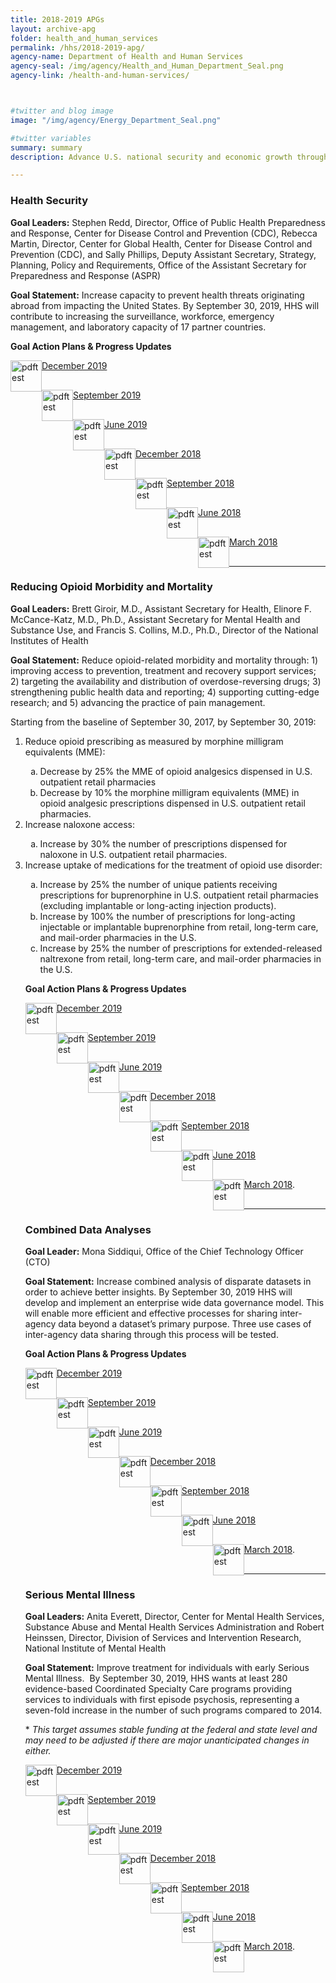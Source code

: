 ```yaml
---
title: 2018-2019 APGs
layout: archive-apg
folder: health_and_human_services
permalink: /hhs/2018-2019-apg/
agency-name: Department of Health and Human Services
agency-seal: /img/agency/Health_and_Human_Department_Seal.png
agency-link: /health-and-human-services/



#twitter and blog image
image: "/img/agency/Energy_Department_Seal.png"

#twitter variables
summary: summary
description: Advance U.S. national security and economic growth through scientific and technological innovation to promote affordable and reliable energy through market solutions.

---
```

<h3>Health Security</h3>
<p><b>Goal Leaders:</b> Stephen Redd, Director, Office of Public Health Preparedness and Response, Center for Disease Control and Prevention (CDC), Rebecca Martin, Director, Center for Global Health, Center for Disease Control and Prevention (CDC), and Sally Phillips, Deputy Assistant Secretary, Strategy, Planning, Policy and Requirements, Office of the Assistant Secretary for Preparedness and Response (ASPR)</p>
<p><b>Goal Statement:</b> Increase capacity to prevent health threats originating abroad from impacting the United States. By September 30, 2019, HHS will contribute to increasing the surveillance, workforce, emergency management, and laboratory capacity of 17 partner countries.</p>
<!--<p><strong>Implementation Action Plans will be available with the Q1 FY 2018 performance update.</strong></p>-->
<p><b>Goal Action Plans & Progress Updates</b></p>

<div class="usa-width-one-whole usa-media_block">
<div class= "usa-grid usa-graphic_list-row" style="padding-left:0rem;">

<div class="usa-width-one-half usa-media_block">
  <p style="margin-bottom:30px;"><img src=" {{site.baseurl}}/img/PDF_icon.png" alt="pdftest" style="float:left;width:50px;align:bottom;"><a class="usa-external_link"   href="{{site.baseurl}}/{{page.folder}}/2019_dec_HHS_Health_Security.pdf">December 2019</a></p>
  <p style="margin-bottom:30px;"><img src=" {{site.baseurl}}/img/PDF_icon.png" alt="pdftest" style="float:left;width:50px;align:bottom;"><a class="usa-external_link"   href="{{site.baseurl}}/{{page.folder}}/sept_2019_HHS_Health_Security_1.pdf">September 2019</a></p>
  <p style="margin-bottom:30px;"><img src=" {{site.baseurl}}/img/PDF_icon.png" alt="pdftest" style="float:left;width:50px;align:bottom;"><a class="usa-external_link"   href="{{site.baseurl}}/{{page.folder}}/June_2019_HHS_Health_Security.pdf">June 2019</a></p>
</div>

<div class="usa-width-one-half usa-media_block">
  <p style="margin-bottom:30px;"><img src=" {{site.baseurl}}/img/PDF_icon.png" alt="pdftest" style="float:left;width:50px;align:bottom;"><a class="usa-external_link"   href="https://pic.gov/assets/APG/HHS/FY2018_Q4_HHS_Health_Security.pdf">December 2018</a></p>
  <p style="margin-bottom:30px;"><img src=" {{site.baseurl}}/img/PDF_icon.png" alt="pdftest" style="float:left;width:50px;align:bottom;"><a class="usa-external_link"   href="https://pic.gov/assets/APG/HHS/FY2018_Q3_HHS_Health_Security.pdf">September 2018</a></p>
  <p style="margin-bottom:30px;"><img src=" {{site.baseurl}}/img/PDF_icon.png" alt="pdftest" style="float:left;width:50px;align:bottom;"><a class="usa-external_link"   href="https://pic.gov/assets/APG/HHS/FY2018_Q2_HHS_Health_Security.pdf">June 2018</a></p>
  <p style="margin-bottom:30px;"><img src=" {{site.baseurl}}/img/PDF_icon.png" alt="pdftest" style="float:left;width:50px;align:bottom;"><a class="usa-external_link"   href="https://pic.gov/assets/APG/HHS/FY2018_Q1_HHS_Health_Security.pdf">March 2018</a></p>
</div>

</div>
</div>

<hr>

<h3>Reducing Opioid Morbidity and Mortality</h3>
<p><b>Goal Leaders:</b> Brett Giroir, M.D., Assistant Secretary for Health, Elinore F. McCance-Katz, M.D., Ph.D., Assistant Secretary for Mental Health and Substance Use, and Francis S. Collins, M.D., Ph.D., Director of the National Institutes of Health</p>
<p><b>Goal Statement:</b> Reduce opioid-related morbidity and mortality through: 1) improving access to prevention, treatment and recovery support services; 2) targeting the availability and distribution of overdose-reversing drugs; 3) strengthening public health data and reporting; 4) supporting cutting-edge research; and 5) advancing the practice of pain management. </p>
<p>Starting from the baseline of September 30, 2017, by September 30, 2019:</p>
<ol>
<li>Reduce opioid prescribing as measured by morphine milligram equivalents (MME):</li>
<ol type="a">
<li>Decrease by 25% the MME of opioid analgesics dispensed in U.S. outpatient retail pharmacies
</li>
<li>Decrease by 10% the morphine milligram equivalents (MME) in opioid analgesic prescriptions dispensed in U.S. outpatient retail pharmacies.
</li>
</ol>
<li>Increase naloxone access: </li>
<ol type="a">
<li>Increase by 30% the number of prescriptions dispensed for naloxone in U.S. outpatient retail pharmacies.
</li>
</ol>
<li>Increase uptake of medications for the treatment of opioid use disorder:
</li>
<ol type="a">
<li>Increase by 25% the number of unique patients receiving prescriptions for buprenorphine in U.S. outpatient retail pharmacies (excluding implantable or long-acting injection products).
</li>
<li>Increase by 100% the number of prescriptions for long-acting injectable or implantable buprenorphine from retail, long-term care, and mail-order pharmacies in the U.S.
</li>
<li>Increase by 25% the number of prescriptions for extended-released naltrexone from retail, long-term care, and mail-order pharmacies in the U.S.
</li>
</ol>
<!-- <p><strong>Implementation Action Plans will be available with the Q1 FY 2018 performance update.</strong></p>-->
<p><b>Goal Action Plans & Progress Updates</b></p>

<div class="usa-width-one-whole usa-media_block">
<div class= "usa-grid usa-graphic_list-row" style="padding-left:0rem;">

<div class="usa-width-one-half usa-media_block">
  <p style="margin-bottom:30px;"><img src=" {{site.baseurl}}/img/PDF_icon.png" alt="pdftest" style="float:left;width:50px;align:bottom;"><a class="usa-external_link"   href="{{site.baseurl}}/{{page.folder}}/2019_dec_HHS_Reducing_Opioid_Morbidity_and_Mortality.pdf">December 2019</a></p>
  <p style="margin-bottom:30px;"><img src=" {{site.baseurl}}/img/PDF_icon.png" alt="pdftest" style="float:left;width:50px;align:bottom;"><a class="usa-external_link"   href="{{site.baseurl}}/{{page.folder}}/sept_2019_HHS_Reducing_Opioid_Morbidity_and_Mortality_1.pdf">September 2019</a></p>
  <p style="margin-bottom:30px;"><img src=" {{site.baseurl}}/img/PDF_icon.png" alt="pdftest" style="float:left;width:50px;align:bottom;"><a class="usa-external_link"   href="{{site.baseurl}}/{{page.folder}}/June_2019_HHS_Reducing_Opioid_Morbidity_and_Mortality.pdf">June 2019</a></p>
</div>

<div class="usa-width-one-half usa-media_block">
  <p style="margin-bottom:30px;"><img src=" {{site.baseurl}}/img/PDF_icon.png" alt="pdftest" style="float:left;width:50px;align:bottom;"><a class="usa-external_link"   href="https://pic.gov/assets/APG/HHS/FY2018_Q4_HHS_Reducing_Opioid_Morbidity_and_Mortality.pdf">December 2018</a></p>
  <p style="margin-bottom:30px;"><img src=" {{site.baseurl}}/img/PDF_icon.png" alt="pdftest" style="float:left;width:50px;align:bottom;"><a class="usa-external_link"   href="https://pic.gov/assets/APG/HHS/FY2018_Q3_HHS_Reducing_Opioid_Morbidity_and_Mortality.pdf">September 2018</a></p>
  <p style="margin-bottom:30px;"><img src=" {{site.baseurl}}/img/PDF_icon.png" alt="pdftest" style="float:left;width:50px;align:bottom;"><a class="usa-external_link"   href="https://pic.gov/assets/APG/HHS/FY2018_Q2_HHS_Reducing_Opioid_Morbidity_and_Mortality.pdf">June 2018</a></p>
  <p style="margin-bottom:30px;"><img src=" {{site.baseurl}}/img/PDF_icon.png" alt="pdftest" style="float:left;width:50px;align:bottom;"><a class="usa-external_link"   href="https://pic.gov/assets/APG/HHS/FY2018_Q1_HHS_Reducing_Opioid_Morbidity_and_Mortality.pdf">March 2018</a>.</p>
</div>

</div>
</div>

<hr>

<h3>Combined Data Analyses</h3>
<p><b>Goal Leader:</b> Mona Siddiqui, Office of the Chief Technology Officer (CTO)</p>
<p><b>Goal Statement:</b> Increase combined analysis of disparate datasets in order to achieve better insights. By September 30, 2019 HHS will develop and implement an enterprise wide data governance model. This will enable more efficient and effective processes for sharing inter-agency data beyond a dataset’s primary purpose. Three use cases of inter-agency data sharing through this process will be tested. </p>

<p><b>Goal Action Plans & Progress Updates</b></p>

<div class="usa-width-one-whole usa-media_block">
<div class= "usa-grid usa-graphic_list-row" style="padding-left:0rem;">

<div class="usa-width-one-half usa-media_block">
  <p style="margin-bottom:30px;"><img src=" {{site.baseurl}}/img/PDF_icon.png" alt="pdftest" style="float:left;width:50px;align:bottom;"><a class="usa-external_link"   href="{{site.baseurl}}/{{page.folder}}/2019_dec_HHS_Combined_Data_Analyses.pdf">December 2019</a></p>
  <p style="margin-bottom:30px;"><img src=" {{site.baseurl}}/img/PDF_icon.png" alt="pdftest" style="float:left;width:50px;align:bottom;"><a class="usa-external_link"   href="{{site.baseurl}}/{{page.folder}}/sept_2019_HHS_Combined_Data_Analyses.pdf">September 2019</a></p>
  <p style="margin-bottom:30px;"><img src=" {{site.baseurl}}/img/PDF_icon.png" alt="pdftest" style="float:left;width:50px;align:bottom;"><a class="usa-external_link"   href="{{site.baseurl}}/{{page.folder}}/June_2019_HHS_Combined_Data_Analyses.pdf">June 2019</a></p>
</div>

<div class="usa-width-one-half usa-media_block">
  <p style="margin-bottom:30px;"><img src=" {{site.baseurl}}/img/PDF_icon.png" alt="pdftest" style="float:left;width:50px;align:bottom;"><a class="usa-external_link"   href="https://pic.gov/assets/APG/HHS/FY2018_Q4_HHS_Combined_Data_Analyses.pdf">December 2018</a></p>
  <p style="margin-bottom:30px;"><img src=" {{site.baseurl}}/img/PDF_icon.png" alt="pdftest" style="float:left;width:50px;align:bottom;"><a class="usa-external_link"   href="https://pic.gov/assets/APG/HHS/FY2018_Q3_HHS_Combined_Data_Analyses.pdf">September 2018</a></p>
  <p style="margin-bottom:30px;"><img src=" {{site.baseurl}}/img/PDF_icon.png" alt="pdftest" style="float:left;width:50px;align:bottom;"><a class="usa-external_link"   href="https://pic.gov/assets/APG/HHS/FY2018_Q2_HHS_Combined_Data_Analyses.pdf">June 2018</a></p>
  <p style="margin-bottom:30px;"><img src=" {{site.baseurl}}/img/PDF_icon.png" alt="pdftest" style="float:left;width:50px;align:bottom;"><a class="usa-external_link"   href="https://pic.gov/assets/APG/HHS/FY2018_Q1_HHS_Combined_Data_Analyses.pdf">March 2018</a>.</p>
</div>

</div>
</div>

<hr>

<h3>Serious Mental Illness</h3>
<p><b>Goal Leaders:</b> Anita Everett, Director, Center for Mental Health Services, Substance Abuse and Mental Health Services Administration and Robert Heinssen,  Director, Division of Services and Intervention Research, National Institute of Mental Health</p>
<p><b>Goal Statement:</b> Improve treatment for individuals with early Serious Mental Illness.  By September 30, 2019, HHS wants at least 280 evidence-based Coordinated Specialty Care programs providing services to individuals with first episode psychosis, representing a seven-fold increase in the number of such programs compared to 2014. </p>
<p>* <em>This target assumes stable funding at the federal and state level and may need to be adjusted if there are major unanticipated changes in either.</em></p>

<div class="usa-width-one-whole usa-media_block">
<div class= "usa-grid usa-graphic_list-row" style="padding-left:0rem;">

<div class="usa-width-one-half usa-media_block">
  <p style="margin-bottom:30px;"><img src=" {{site.baseurl}}/img/PDF_icon.png" alt="pdftest" style="float:left;width:50px;align:bottom;"><a class="usa-external_link"   href="{{site.baseurl}}/{{page.folder}}/2019_dec_HHS_Serious_Mental_Illness.pdf">December 2019</a></p>
  <p style="margin-bottom:30px;"><img src=" {{site.baseurl}}/img/PDF_icon.png" alt="pdftest" style="float:left;width:50px;align:bottom;"><a class="usa-external_link"   href="{{site.baseurl}}/{{page.folder}}/sept_2019_HHS_Serious_Mental_Illness.pdf">September 2019</a></p>
  <p style="margin-bottom:30px;"><img src=" {{site.baseurl}}/img/PDF_icon.png" alt="pdftest" style="float:left;width:50px;align:bottom;"><a class="usa-external_link"   href="{{site.baseurl}}/{{page.folder}}/June_2019_HHS_Serious_Mental_Illness.pdf">June 2019</a></p>
</div>

<div class="usa-width-one-half usa-media_block">
  <p style="margin-bottom:30px;"><img src=" {{site.baseurl}}/img/PDF_icon.png" alt="pdftest" style="float:left;width:50px;align:bottom;"><a class="usa-external_link"   href="https://pic.gov/assets/APG/HHS/FY2018_Q4_HHS_Serious_Mental_Illness.pdf">December 2018</a></p>
  <p style="margin-bottom:30px;"><img src=" {{site.baseurl}}/img/PDF_icon.png" alt="pdftest" style="float:left;width:50px;align:bottom;"><a class="usa-external_link"   href="https://pic.gov/assets/APG/HHS/FY2018_Q3_HHS_Serious_Mental_Illness.pdf">September 2018</a></p>
  <p style="margin-bottom:30px;"><img src=" {{site.baseurl}}/img/PDF_icon.png" alt="pdftest" style="float:left;width:50px;align:bottom;"><a class="usa-external_link"   href="https://pic.gov/assets/APG/HHS/FY2018_Q2_HHS_Serious_Mental_Illness.pdf">June 2018</a></p>
  <p style="margin-bottom:30px;"><img src=" {{site.baseurl}}/img/PDF_icon.png" alt="pdftest" style="float:left;width:50px;align:bottom;"><a class="usa-external_link"   href="https://pic.gov/assets/APG/HHS/FY2018_Q1_HHS_Serious_Mental_Illness.pdf">March 2018</a>.</p>
</div>

</div>
</div>
